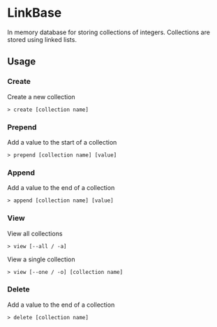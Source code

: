 # LinkBase

In memory database for storing collections of integers. Collections are stored using linked lists.

## Usage

### Create 
Create a new collection

```
> create [collection name]
```

### Prepend
Add a value to the start of a collection

```
> prepend [collection name] [value]
```

### Append
Add a value to the end of a collection

```
> append [collection name] [value]
```

### View
View all collections

```
> view [--all / -a]
```

View a single collection

```
> view [--one / -o] [collection name]
```

### Delete
Add a value to the end of a collection

```
> delete [collection name]
```

